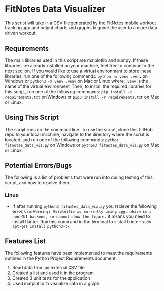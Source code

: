 # FitNotes Data Visualizer

This script will take in a CSV file generated by the FitNotes mobile workout tracking app and output charts and graphs to guide the user to a more data driven workout.

## Requirements

The main libraries used in this script are matplotlib and numpy. If these libraries are already installed on your machine, feel free to continue to the next section. If you would like to use a virtual environment to store these libraries, run one of the following commands: `python -m venv .venv` on Windows or `python3 -m venv .venv` on Mac or Linux where `.venv` is the name of the virtual environment. Then, to install the required libraries for this script, run one of the following commands: `pip install -r requirements.txt` on Windows or `pip3 install -r requirements.txt` on Mac or Linux.  

## Using This Script

The script runs on the command line. To use the script, clone this GitHub repo to your local machine, navigate to the directory where the script is located, and run one of the following commands: `python fitnotes_data_viz.py` on Windows or `python3 fitnotes_data_viz.py` on Mac or Linux.

## Potential Errors/Bugs

The following is a list of problems that were run into during testing of this script, and how to resolve them.

### Linux

- If after running `python3 fitnotes_data_viz.py` you recieve the following error, `UserWarning: Matplotlib is currently using agg, which is a non-GUI backend, so cannot show the figure.` it means you need to install tkinter. Run this command in the terminal to install tkinter: `sudo apt-get install python3-tk`

## Features List

The following features have been implemented to meet the requirements outlined in the Python Project Requirements document:
1. Read data from an external CSV file
2. Created a list and used it in the program
3. Created 3 unit tests for the application
4. Used matplotlib to visualize data in a graph